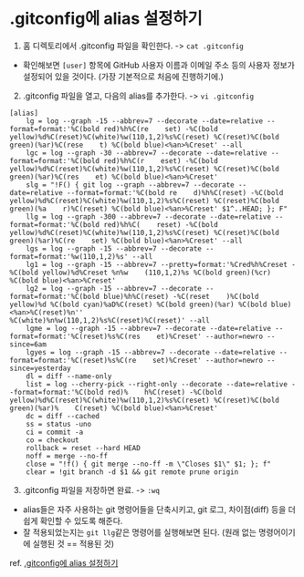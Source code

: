 <!-- @format -->

# .gitconfig에 alias 설정하기

1. 홈 디렉토리에서 .gitconfig 파일을 확인한다. -> `cat .gitconfig`

- 확인해보면 `[user]` 항목에 GitHub 사용자 이름과 이메일 주소 등의 사용자 정보가 설정되어 있을 것이다. (가장 기본적으로 처음에 진행하기에.)

2. .gitconfig 파일을 열고, 다음의 alias를 추가한다. -> `vi .gitconfig`

```vim
[alias]
    lg = log --graph -15 --abbrev=7 --decorate --date=relative --format=format:'%C(bold red)%h%C(re    set) -%C(bold yellow)%d%C(reset)%C(white)%w(110,1,2)%s%C(reset) %C(reset)%C(bold green)(%ar)%C(rese    t) %C(bold blue)<%an>%Creset' --all
    lgc = log --graph -30 --abbrev=7 --decorate --date=relative --format=format:'%C(bold red)%h%C(r    eset) -%C(bold yellow)%d%C(reset)%C(white)%w(110,1,2)%s%C(reset) %C(reset)%C(bold green)(%ar)%C(res    et) %C(bold blue)<%an>%Creset'
    slg = "!F() { git log --graph --abbrev=7 --decorate --date=relative --format=format:'%C(bold re    d)%h%C(reset) -%C(bold yellow)%d%C(reset)%C(white)%w(110,1,2)%s%C(reset) %C(reset)%C(bold green)(%a    r)%C(reset) %C(bold blue)<%an>%Creset' $1^..HEAD; }; F"
    llg = log --graph -300 --abbrev=7 --decorate --date=relative --format=format:'%C(bold red)%h%C(    reset) -%C(bold yellow)%d%C(reset)%C(white)%w(110,1,2)%s%C(reset) %C(reset)%C(bold green)(%ar)%C(re    set) %C(bold blue)<%an>%Creset' --all
    lgs = log --graph -15 --abbrev=7 --decorate --format=format:'%w(110,1,2)%s' --all
    lg1 = log --graph -15 --abbrev=7 --pretty=format:'%Cred%h%Creset -%C(bold yellow)%d%Creset %n%w    (110,1,2)%s %C(bold green)(%cr) %C(bold blue)<%an>%Creset'
    lg2 = log --graph -15 --abbrev=7 --decorate --format=format:'%C(bold blue)%h%C(reset) -%C(reset    )%C(bold yellow)%d %C(bold cyan)%aD%C(reset) %C(bold green)(%ar) %C(bold blue)<%an>%C(reset)%n''              %C(white)%n%w(110,1,2)%s%C(reset)%C(reset)' --all
    lgme = log --graph -15 --abbrev=7 --decorate --date=relative --format=format:'%C(reset)%s%C(res    et)%Creset' --author=newro --since=6am
    lgyes = log --graph -15 --abbrev=7 --decorate --date=relative --format=format:'%C(reset)%s%C(re    set)%Creset' --author=newro --since=yesterday
    dl = diff --name-only
    list = log --cherry-pick --right-only --decorate --date=relative --format=format:'%C(bold red)%    h%C(reset) -%C(bold yellow)%d%C(reset)%C(white)%w(110,1,2)%s%C(reset) %C(reset)%C(bold green)(%ar)%    C(reset) %C(bold blue)<%an>%Creset'
    dc = diff --cached
    ss = status -uno
    ci = commit -a
    co = checkout
    rollback = reset --hard HEAD
    noff = merge --no-ff
    close = "!f() { git merge --no-ff -m \"Closes $1\" $1; }; f"
    clear = !git branch -d $1 && git remote prune origin
```

3. .gitconfig 파일을 저장하면 완료. -> `:wq`

- alias들은 자주 사용하는 git 명령어들을 단축시키고, git 로그, 차이점(diff) 등을 더 쉽게 확인할 수 있도록 해준다.
- 잘 적용되었는지는 `git llg`같은 명령어를 실행해보면 된다. (원래 없는 명령어이기에 실행된 것 == 적용된 것)

ref. [.gitconfig에 alias 설정하기](https://bo5mi.tistory.com/219)
